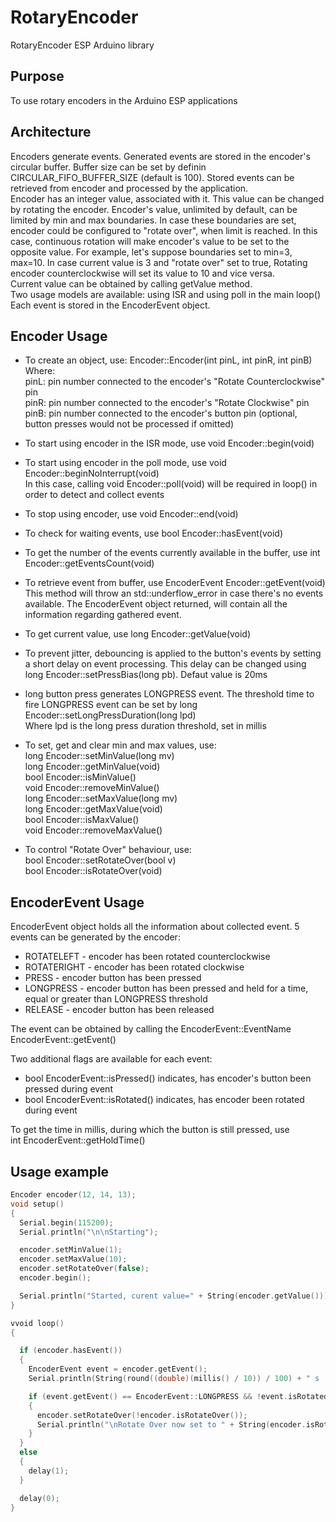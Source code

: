 # RotaryEncoder
RotaryEncoder ESP Arduino library

## Purpose
To use rotary encoders in the Arduino ESP applications

## Architecture
Encoders generate events. Generated events are stored in the encoder's circular buffer. Buffer size can be set by definin CIRCULAR_FIFO_BUFFER_SIZE (default is 100). Stored events can be retrieved from encoder and processed by the application.  
Encoder has an integer value, associated with it. This value can be changed by rotating the encoder. Encoder's value, unlimited by default, can be limited by min and max boundaries. In case these boundaries are set, encoder could be configured to "rotate over", when limit is reached. In this case, continuous rotation will make encoder's value to be set to the opposite value. For example, let's suppose boundaries set to min=3, max=10. In case current value is 3 and "rotate over" set to true, Rotating encoder counterclockwise will set its value to 10 and vice versa.  
Current value can be obtained by calling getValue method.  
Two usage models are available: using ISR and using poll in the main loop()  
Each event is stored in the EncoderEvent object.  

## Encoder Usage

* To create an object, use: Encoder::Encoder(int pinL, int pinR, int pinB)  
Where:  
pinL: pin number connected to the encoder's "Rotate Counterclockwise" pin  
pinR: pin number connected to the encoder's "Rotate Clockwise" pin  
pinB: pin number connected to the encoder's button pin (optional, button presses would not be processed if omitted)  

* To start using encoder in the ISR mode, use void Encoder::begin(void)  

* To start using encoder in the poll mode, use void Encoder::beginNoInterrupt(void)  
In this case, calling void Encoder::poll(void) will be required in loop() in order to detect and collect events  

* To stop using encoder, use void Encoder::end(void)  

* To check for waiting events, use bool Encoder::hasEvent(void)  

* To get the number of the events currently available in the buffer, use int Encoder::getEventsCount(void)  

* To retrieve event from buffer, use EncoderEvent Encoder::getEvent(void)  
This method will throw an std::underflow_error in case there's no events available. The EncoderEvent object returned, will contain all the information regarding gathered event.

* To get current value, use long Encoder::getValue(void)

* To prevent jitter, debouncing is applied to the button's events by setting a short delay on event processing. This delay can be changed using long Encoder::setPressBias(long pb). Defaut value is 20ms

* long button press generates LONGPRESS event. The threshold time to fire LONGPRESS event can be set by long Encoder::setLongPressDuration(long lpd)  
Where lpd is the long press duration threshold, set in millis

* To set, get and clear min and max values, use:  
long Encoder::setMinValue(long mv)  
long Encoder::getMinValue(void)  
bool Encoder::isMinValue()  
void Encoder::removeMinValue()  
long Encoder::setMaxValue(long mv)  
long Encoder::getMaxValue(void)  
bool Encoder::isMaxValue()  
void Encoder::removeMaxValue()  

* To control "Rotate Over" behaviour, use:  
bool Encoder::setRotateOver(bool v)  
bool Encoder::isRotateOver(void)  

## EncoderEvent Usage

EncoderEvent object holds all the information about collected event. 5 events can be generated by the encoder:  
* ROTATELEFT - encoder has been rotated counterclockwise  
* ROTATERIGHT - encoder has been rotated clockwise  
* PRESS - encoder button has been pressed  
* LONGPRESS - encoder button has been pressed and held for a time, equal or greater than LONGPRESS threshold  
* RELEASE - encoder button has been released  

The event can be obtained by calling the EncoderEvent::EventName EncoderEvent::getEvent()  

Two additional flags are available for each event:  
* bool EncoderEvent::isPressed() indicates, has encoder's button been pressed during event  
* bool EncoderEvent::isRotated() indicates, has encoder been rotated during event  

To get the time in millis, during which the button is still pressed, use  
int EncoderEvent::getHoldTime()

## Usage example

```c++
Encoder encoder(12, 14, 13);
void setup()
{
  Serial.begin(115200);
  Serial.println("\n\nStarting");

  encoder.setMinValue(1);
  encoder.setMaxValue(10);
  encoder.setRotateOver(false);
  encoder.begin();

  Serial.println("Started, curent value=" + String(encoder.getValue()));
}

vvoid loop()
{

  if (encoder.hasEvent())
  {
    EncoderEvent event = encoder.getEvent();
    Serial.println(String(round((double)(millis() / 10)) / 100) + " s : Got event: " + event);

    if (event.getEvent() == EncoderEvent::LONGPRESS && !event.isRotated())
    {
      encoder.setRotateOver(!encoder.isRotateOver());
      Serial.println("\nRotate Over now set to " + String(encoder.isRotateOver()) + "\n");
    }
  }
  else
  {
    delay(1);
  }

  delay(0);
}
```

